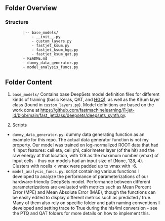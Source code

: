 ## Folder Overview 

### Structure 

```|-- utils/ 
        |-- base_models/
            - __init__.py
            - custom_layers.py 
            - fastjet_ksum.py 
            - fastjet_ksum_hgq.py 
            - fastjet_ksum_qat.py 
        - README.md
        - dummy_data_generator.py
        - model_analysis_funcs.py 
```

## Folder Content 

1) ```base_models/```
Contains base DeepSets model definition files for different kinds of training (basic Keras, QAT, and [HGQ](https://fastmachinelearning.org/hls4ml/advanced/hgq.html)), as well as the KSum layer class (found in ```custom_layers.py```). Model definitions are based on the 
work done at https://github.com/fastmachinelearning/l1-jet-id/blob/main/fast_jetclass/deepsets/deepsets_synth.py.

2) Scripts
- ```dummy_data_generator.py```: dummy data generating function as an example for this repo. The actual data generator function is not my property.
Our model was trained on log-normalized ROOT data that had 4 input features: cell eta, cell phi, calorimeter layer (of the hit) and the raw energy at that location, with
128 as the maximum number (vmax) of input cells - thus our models had an input size of (None, 128, 4). Clusters with ncells < vmax were padded up to vmax with -6.
- ```model_analysis_funcs.py```: script containing various functions I developed to analyze the performance of parameterizations of our hardware-friendly DeepSets model. Performance between different parameterizations are evaluated with metrics such as Mean Percent Error (MPE) and Mean Absolute Error (MAE), though the functions
can be easily edited to display different metrics such as predicted / true. Many of them also rely on specific folder and path naming 
conventions I developed and setting trace to True during the hls4ml conversion - see the PTQ and QAT folders 
for more details on how to implement this. 
   





